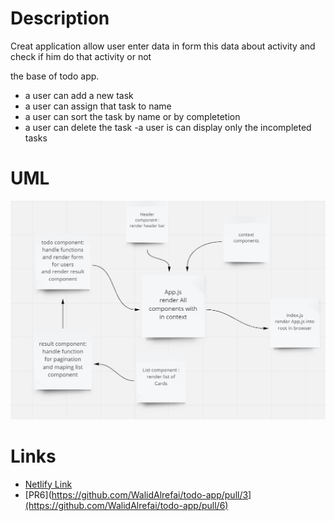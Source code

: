 # Description
Creat application allow user enter data in form this data about activity and check if him do that activity or not

the base of todo app.
 - a user can add a new task
 - a user can assign that task to name
 - a user can sort the task by name or by completetion
 - a user can delete the task
 -a user is can display only the incompleted tasks

# UML
![](./todoUML2.png)

# Links
- [Netlify Link](https://stunning-cobbler-57f80b.netlify.app//)
- [PR6](https://github.com/WalidAlrefai/todo-app/pull/3](https://github.com/WalidAlrefai/todo-app/pull/6)
